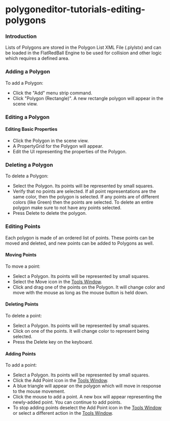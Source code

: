 # polygoneditor-tutorials-editing-polygons

### Introduction

Lists of Polygons are stored in the Polygon List XML File (.plylstx) and can be loaded in the FlatRedBall Engine to be used for collision and other logic which requires a defined area.

### Adding a Polygon

To add a Polygon:

* Click the "Add" menu strip command.
* Click "Polygon (Rectangle)". A new rectangle polygon will appear in the scene view.

### Editing a Polygon

#### Editing Basic Properties

* Click the Polygon in the scene view.
* A PropertyGrid for the Polygon will appear.
* Edit the UI representing the properties of the Polygon.

### Deleting a Polygon

To delete a Polygon:

* Select the Polygon. Its points will be represented by small squares.
* Verify that no points are selected. If all point representations are the same color, then the polygon is selected. If any points are of different colors (like Green) then the points are selected. To delete an entire polygon make sure to not have any points selected.
* Press Delete to delete the polygon.

### Editing Points

Each polygon is made of an ordered list of points. These points can be moved and deleted, and new points can be added to Polygons as well.

#### Moving Points

To move a point:

* Select a Polygon. Its points will be represented by small squares.
* Select the Move icon in the [Tools Window](../../../frb/docs/index.php).
* Click and drag one of the points on the Polygon. It will change color and move with the mouse as long as the mouse button is held down.

#### Deleting Points

To delete a point:

* Select a Polygon. Its points will be represented by small squares.
* Click on one of the points. It will change color to represent being selected.
* Press the Delete key on the keyboard.

#### Adding Points

To add a point:

* Select a Polygon. Its points will be represented by small squares.
* Click the Add Point icon in the [Tools Window](../../../frb/docs/index.php).
* A blue triangle will appear on the polygon which will move in response to the mouse movement.
* Click the mouse to add a point. A new box will appear representing the newly-added point. You can continue to add points.
* To stop adding points deselect the Add Point icon in the [Tools Window](../../../frb/docs/index.php) or select a different action in the [Tools Window](../../../frb/docs/index.php).
